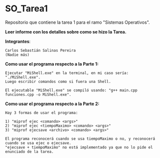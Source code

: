 # SO_Tarea1
Repositorio que contiene la tarea 1 para el ramo "Sistemas Operativos".

**Leer informe con los detalles sobre como se hizo la Tarea.**

**Integrantes**:

    Carlos Sebastián Salinas Pereira
    (Nadie más)

**Como usar el programa respecto a la Parte 1:**

    Ejecutar "MiShell.exe" en la terminal, en mi caso sería: "./MiShell.exe".
    Luego escribir comandos como si fuera una Shell.

    El ejecutable "MiShell.exe" se compiló usando: "g++ main.cpp funciones.cpp -o MiShell.exe".

**Como usar el programa respecto a la Parte 2:**
    
    Hay 3 formas de usar el programa:

    1) "miprof ejec <comando> <args>"
    2) "miprof ejec <tiempoMaximo> <comando> <args>"
    3) "miprof ejecsave <archivo> <comando> <args>"

    El programa reconocerá cuando se usa tiempoMaximo o no, y reconocerá cuando se usa ejec o ejecsave.
    "ejecsave + tiempoMaximo" no está implementado ya que no lo pide el enunciado de la tarea.


